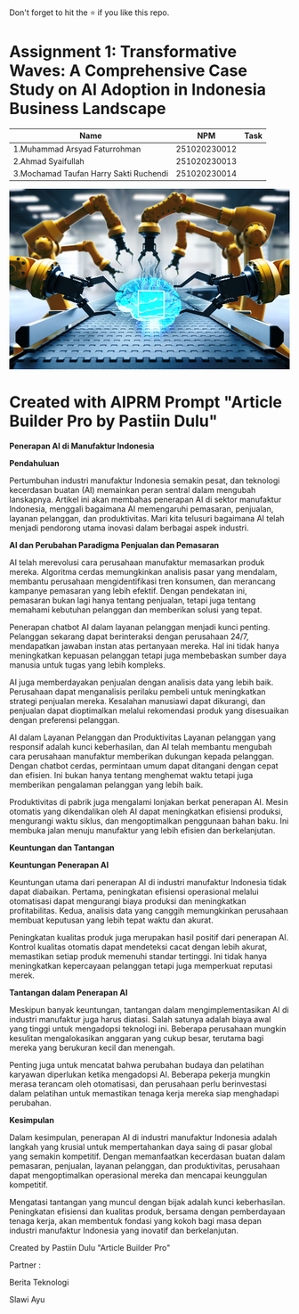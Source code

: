 Don't forget to hit the :star: if you like this repo.

# Assignment 1: Transformative Waves: A Comprehensive Case Study on AI Adoption in Indonesia Business Landscape

| Name          | NPM  | Task            |
| ------------ | -------------- | --------------- |
| 1.Muhammad Arsyad Faturrohman |251020230012       |           |
| 2.Ahmad Syaifullah |251020230013          |           |
| 3.Mochamad Taufan Harry Sakti Ruchendi |251020230014         |           |

<p align="center">
  <img src="AImanufacturer.jpg" width="524px" height="324px">
</p>

# Created with AIPRM Prompt "Article Builder Pro by Pastiin Dulu"

**Penerapan AI di Manufaktur Indonesia**

**Pendahuluan**

Pertumbuhan industri manufaktur Indonesia semakin pesat, dan teknologi kecerdasan buatan (AI) memainkan peran sentral dalam mengubah lanskapnya. Artikel ini akan membahas penerapan AI di sektor manufaktur Indonesia, menggali bagaimana AI memengaruhi pemasaran, penjualan, layanan pelanggan, dan produktivitas. Mari kita telusuri bagaimana AI telah menjadi pendorong utama inovasi dalam berbagai aspek industri.

**AI dan Perubahan Paradigma Penjualan dan Pemasaran**

AI telah merevolusi cara perusahaan manufaktur memasarkan produk mereka. Algoritma cerdas memungkinkan analisis pasar yang mendalam, membantu perusahaan mengidentifikasi tren konsumen, dan merancang kampanye pemasaran yang lebih efektif. Dengan pendekatan ini, pemasaran bukan lagi hanya tentang penjualan, tetapi juga tentang memahami kebutuhan pelanggan dan memberikan solusi yang tepat.

Penerapan chatbot AI dalam layanan pelanggan menjadi kunci penting. Pelanggan sekarang dapat berinteraksi dengan perusahaan 24/7, mendapatkan jawaban instan atas pertanyaan mereka. Hal ini tidak hanya meningkatkan kepuasan pelanggan tetapi juga membebaskan sumber daya manusia untuk tugas yang lebih kompleks.

AI juga memberdayakan penjualan dengan analisis data yang lebih baik. Perusahaan dapat menganalisis perilaku pembeli untuk meningkatkan strategi penjualan mereka. Kesalahan manusiawi dapat dikurangi, dan penjualan dapat dioptimalkan melalui rekomendasi produk yang disesuaikan dengan preferensi pelanggan.

AI dalam Layanan Pelanggan dan Produktivitas
Layanan pelanggan yang responsif adalah kunci keberhasilan, dan AI telah membantu mengubah cara perusahaan manufaktur memberikan dukungan kepada pelanggan. Dengan chatbot cerdas, permintaan umum dapat ditangani dengan cepat dan efisien. Ini bukan hanya tentang menghemat waktu tetapi juga memberikan pengalaman pelanggan yang lebih baik.

Produktivitas di pabrik juga mengalami lonjakan berkat penerapan AI. Mesin otomatis yang dikendalikan oleh AI dapat meningkatkan efisiensi produksi, mengurangi waktu siklus, dan mengoptimalkan penggunaan bahan baku. Ini membuka jalan menuju manufaktur yang lebih efisien dan berkelanjutan.

**Keuntungan dan Tantangan**

**Keuntungan Penerapan AI**

Keuntungan utama dari penerapan AI di industri manufaktur Indonesia tidak dapat diabaikan. Pertama, peningkatan efisiensi operasional melalui otomatisasi dapat mengurangi biaya produksi dan meningkatkan profitabilitas. Kedua, analisis data yang canggih memungkinkan perusahaan membuat keputusan yang lebih tepat waktu dan akurat.

Peningkatan kualitas produk juga merupakan hasil positif dari penerapan AI. Kontrol kualitas otomatis dapat mendeteksi cacat dengan lebih akurat, memastikan setiap produk memenuhi standar tertinggi. Ini tidak hanya meningkatkan kepercayaan pelanggan tetapi juga memperkuat reputasi merek.

**Tantangan dalam Penerapan AI**

Meskipun banyak keuntungan, tantangan dalam mengimplementasikan AI di industri manufaktur juga harus diatasi. Salah satunya adalah biaya awal yang tinggi untuk mengadopsi teknologi ini. Beberapa perusahaan mungkin kesulitan mengalokasikan anggaran yang cukup besar, terutama bagi mereka yang berukuran kecil dan menengah.

Penting juga untuk mencatat bahwa perubahan budaya dan pelatihan karyawan diperlukan ketika mengadopsi AI. Beberapa pekerja mungkin merasa terancam oleh otomatisasi, dan perusahaan perlu berinvestasi dalam pelatihan untuk memastikan tenaga kerja mereka siap menghadapi perubahan.

**Kesimpulan**

Dalam kesimpulan, penerapan AI di industri manufaktur Indonesia adalah langkah yang krusial untuk mempertahankan daya saing di pasar global yang semakin kompetitif. Dengan memanfaatkan kecerdasan buatan dalam pemasaran, penjualan, layanan pelanggan, dan produktivitas, perusahaan dapat mengoptimalkan operasional mereka dan mencapai keunggulan kompetitif.

Mengatasi tantangan yang muncul dengan bijak adalah kunci keberhasilan. Peningkatan efisiensi dan kualitas produk, bersama dengan pemberdayaan tenaga kerja, akan membentuk fondasi yang kokoh bagi masa depan industri manufaktur Indonesia yang inovatif dan berkelanjutan.

Created by Pastiin Dulu "Article Builder Pro"

Partner :

Berita Teknologi

Slawi Ayu
